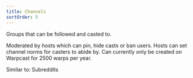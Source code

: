 ```yaml
---
title: Channels
sortOrder: 5
---
```


Groups that can be followed and casted to.

Moderated by hosts which can pin, hide casts or ban users. Hosts can set channel norms for casters to abide by. Can currently only be created on Warpcast for 2500 warps per year.

Similar to: Subreddits